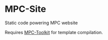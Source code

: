 # MPC-Site

Static code powering MPC website

Requires [MPC-Toolkit](https://github.com/projectgoav/MPC-Toolkit) for template compilation.
